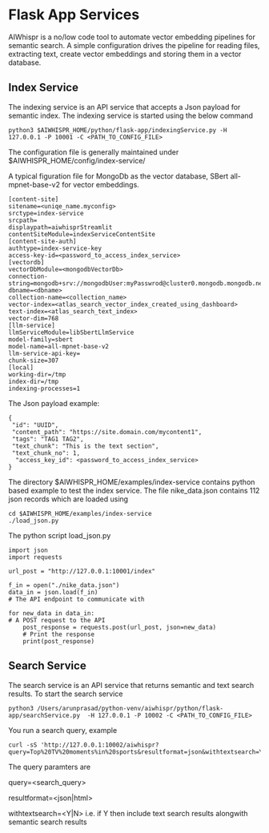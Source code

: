 # Flask App Services

AIWhispr is a no/low code tool to automate vector embedding pipelines for semantic search.
A simple configuration drives the pipeline for reading files, extracting text, create vector embeddings and storing them in a vector database.

## Index Service
The indexing service is an API service that accepts a Json payload for semantic index.
The indexing service is started using the below command

```
python3 $AIWHISPR_HOME/python/flask-app/indexingService.py -H 127.0.0.1 -P 10001 -C <PATH_TO_CONFIG_FILE>
```

The configuration file is generally maintained under $AIWHISPR_HOME/config/index-service/

A typical figuration file for MongoDb as the vector database, SBert all-mpnet-base-v2 for vector embeddings. 
```
[content-site]
sitename=<uniqe_name.myconfig>
srctype=index-service
srcpath=
displaypath=aiwhisprStreamlit
contentSiteModule=indexServiceContentSite
[content-site-auth]
authtype=index-service-key
access-key-id=<password_to_access_index_service>
[vectordb]
vectorDbModule=<mongodbVectorDb>
connection-string=mongodb+srv://mongodbUser:myPasswrod@cluster0.mongodb.mongodb.net/
dbname=<dbname>
collection-name=<collection_name>
vector-index=<atlas_search_vector_index_created_using_dashboard>
text-index=<atlas_search_text_index>
vector-dim=768
[llm-service]
llmServiceModule=libSbertLlmService
model-family=sbert
model-name=all-mpnet-base-v2
llm-service-api-key=
chunk-size=307
[local]
working-dir=/tmp
index-dir=/tmp
indexing-processes=1
```

The Json payload example: 
```
{
 "id": "UUID", 
 "content_path": "https://site.domain.com/mycontent1", 
 "tags": "TAG1 TAG2", 
 "text_chunk": "This is the text section", 
 "text_chunk_no": 1, 
  "access_key_id": <password_to_access_index_service>
}
```

The directory $AIWHISPR_HOME/examples/index-service contains python based example to test the index service.
The file nike_data.json contains 112 json records which are loaded using
```
cd $AIWHISPR_HOME/examples/index-service
./load_json.py
```
The python script load_json.py 
```
import json
import requests

url_post = "http://127.0.0.1:10001/index"

f_in = open("./nike_data.json")
data_in = json.load(f_in)
# The API endpoint to communicate with

for new_data in data_in:
# A POST request to the API
    post_response = requests.post(url_post, json=new_data)
    # Print the response
    print(post_response)
```

## Search Service

The search service is an API service that returns semantic and text search results. 
To start the search service 
```
python3 /Users/arunprasad/python-venv/aiwhispr/python/flask-app/searchService.py  -H 127.0.0.1 -P 10002 -C <PATH_TO_CONFIG_FILE>
```

You run a search query, example 
```
curl -sS 'http://127.0.0.1:10002/aiwhispr?query=Top%20TV%20moments%in%20sports&resultformat=json&withtextsearch=Y'
```
The query paramters are 

query=<search_query>
      
resultformat=<json|html>

withtextsearch=<Y|N>  i.e. if Y then include text search results alongwith semantic search results
             

